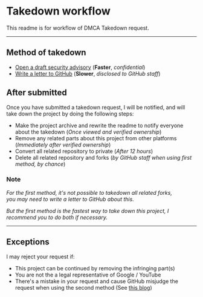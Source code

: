 # Takedown workflow

This readme is for workflow of DMCA Takedown request.

---

## Method of takedown

- [Open a draft security advisory](https://github.com/01101sam/Comfortable-Youtube/security/advisories/new) (**Faster**, *confidential*)
- [Write a letter to GitHub](https://docs.github.com/en/github/site-policy/dmca-takedown-policy#submitting-a-takedown-notice) (**Slower**, *disclosed to GitHub staff*)

## After submitted

Once you have submitted a takedown request, I will be notified, and will take down the project by doing the following steps:
- Make the project archive and rewrite the readme to notify everyone about the takedown (*Once viewed and verified ownership*)
- Remove any related parts about this project from other platforms (*Immediately after verified ownership*)
- Convert all related repository to private (*After 12 hours*)
- Delete all related repository and forks (*by GitHub staff when using first method, by chance*)

### Note

_For the first method, it's not possible to takedown all related forks,
\
you may need to write a letter to GitHub about this._

_But the first method is the fastest way to take down this project, I recommend you to do both if necessary._

---

## Exceptions

I may reject your request if:
- This project can be continued by removing the infringing part(s)
- You are not the a legal representative of Google / YouTube
- There's a mistake in your request and cause GitHub misjudge the request when using the second method (See [this blog](https://github.blog/2020-11-16-standing-up-for-developers-youtube-dl-is-back))